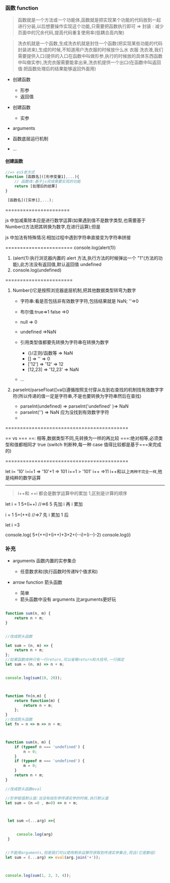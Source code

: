 ### 函数 function

> 函数就是一个方法或一个功能体,函数就是把实现某个功能的代码放到一起进行分装,以后想要操作实现这个功能,只需要把函数执行即可 => 封装 : 减少页面中的冗余代码,提高代码重复使用率(低耦合高内聚)

> 洗衣机就是一个函数,生成洗衣机就是封住一个函数(把实现某些功能的代码封装进来),生成的时候,不知道用户洗衣服的时候放什么水 衣服 洗衣液,我们需要提供入口(提供的入口在函数中叫做形参,执行的时候放的具体东西函数中叫做实参),洗完衣服需要能拿出来,洗衣机提供一个出口(在函数中叫返回值:把函数处理后的结果能够返回外面用)

-   创建函数

    -   形参
    -   返回值

-   创建函数
    -   实参
-   arguments
-   函数底层运行机制
-   ...

#### 创建函数

```javascript
//=> es5老方式
function [函数名]([形参变量1],...){
    // 函数体:基于js完成需要实现的功能
    return [处理后的结果]
}

 [函数名]([实参1],...);

```

======================

js 中加减乘除本应是进行数学运算(如果遇到值不是数字类型,也需要基于 Number()方法把其转换为数字,在进行运算);但是 

js 中加法有特殊情况:相加过程中遇到字符串直接变为字符串拼接

=======================
console.log(alert(1))

1. (alert(1):执行浏览器内置的 alert 方法,执行方法的时候弹出一个 "1"(方法的功能),此方法没有返回值,默认返回值 undefined
2. console.log(undefined)

=======================

1. Number()它是按照浏览器底层机制,把其他数据类型转弯为数字

    - 字符串:看是否包括非有效数字字符,包括结果就是 NaN; ''=>0
    - 布尔值:true=>1 false =>0
    - null => 0
    - undefined =>NaN
    - 引用类型值都要先转换为字符串在转换为数字

        - {}/正则/函数等 => NaN
        - [] => '' => 0
        - ['12'] => '12' => 12
        - [12,23] => '12,23' => NaN

    - ...

2. parseInt/parseFloat([val])遵循按照支付穿从左到右查找的机制找有效数字字符(所以传递的值一定是字符串,不是也要转换为字符串然后在查找)
    - parseInt(undefined) => parseInt('undefined' )=> NaN
    - parseInt('') => NaN 应为没找到有效数字字符
    -

==========================================

== vs ===
==: 相等,数据类型不同,先转换为一样的再比较
===:绝对相等,必须类型和值都相同才 true (switch 判断种,每一种 case 值得比较都是基于===来完成的)

==========================================

let i= '10'
i=i+1 => '10'+1 => 101
i+=1 > '101'
i++ =>11 i++和以上`两种不完全一样`,他是纯粹的数学运算

---

> i++和 ++i 都会是数学运算中的累加 1,区别是计算的顺序

let i = 1
5+(i++) //=>6 5 先加 i 再 i 累加

i = 1
5+(++i) //=>7 先 i 累加 1 后


let i =3

console.log( 5+(++i)+(i++)+3+2+(--i)+(i--)-2)
console.log(i)



### 补充

- arguments 函数内置的实参集合
  - 任意数求和(执行函数时传递N个值求和)

- arrow function 箭头函数
    * 简单
    * 箭头函数中没有 arguments  比arguments更好玩 


```javascript

function sum(n, m) {
    return n + m;
}


//改成箭头函数

let sum = (n, m) => {
    return n + m;
};
//如果函数体种只有一行return,可以省略return和大括号,一行搞定
let sum = (n, m) => n + m;


console.log(sum(10, 20));



function fn(n,m) {
    return function(m) {
        return n + m;
    };
}
//改成箭头函数
let fn = n => m => n + m;



function sum(n, m) {
    if (typeof n === 'undefined') {
        n = 0;
    }
    if (typeof m === 'undefined') {
        m = 0;
    }
    return n + m;
}

//改成箭头函数eval

//形参赋值默认值:当没有给形参传递实参的时候,执行默认值
let sum = (n =0 , m=0) => n + m;



 let sum =(...arg) =>{ 


     console.log(arg)
 }


//不能用arguments,但是我们可以使用剩余运算符获取到传递实参集合,而且(它是数组)
let sum = (...arg) => eval(arg.join('+'));



console.log(sum(1, 2, 3, 4));



```

